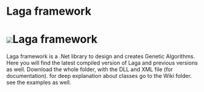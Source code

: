 # Laga framework
# ![](http://www.designemergente.org/laga/logoLarge.png)Laga framework
Laga framework is a .Net library to design and creates Genetic Algorithms.
Here you will find the latest compiled version of Laga and previous versions as well.
Download the whole folder, with the DLL and XML file (for documentation).
for deep explanation about classes go to the Wiki folder.
see the examples as well.
